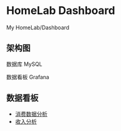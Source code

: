 # HomeLab Dashboard

My HomeLab/Dashboard

## 架构图

数据库 MySQL

数据看板 Grafana

## 数据看板

- [消费数据分析](dashboard/personal_consumption_data/README.md)
- [收入分析](dashboard/salary/README.md)
